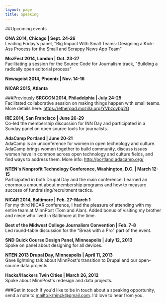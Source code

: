 ```yaml
---
layout: page
title: Speaking
---
```


##Upcoming events

**ONA 2014, Chicago | Sept. 24-26**  
Leading Friday's panel, "Big Impact With Small Teams: Designing a Kick-Ass Process for the Small and Scrappy News App Team"

**MozFest 2014, London | Oct. 23-27**  
Facilitating a session for the Source Code for Journalism track, "Building a radically open editorial process"

**Newsgeist 2014, Phoenix | Nov. 14-16**  

  
**NICAR 2015, Atlanta**  


###Previously
**SRCCON 2014, Philadelphia | July 24-25**  
Facilitated collaborative session on making things happen with small teams. More details here: <https://etherpad.mozilla.org/YVbzoybg2G>

**IRE 2014, San Francisco | June 26-29**  
Co-led the membership discussion for INN Day and participated in a Sunday panel on open source tools for journalists.

**AdaCamp Portland | June 20-21**  
AdaCamp is an unconference for women in open technology and culture. AdaCamp brings women together to build community, discuss issues women have in common across open technology and culture fields, and find ways to address them. More info: <http://portland.adacamp.org/>

**NTEN's Nonprofit Technology Conference, Washington, D.C. | March 12-15**  
Participated in both Drupal Day and the main conference. Learned an enormous amount about membership programs and how to measure success of fundraising/recruitment tactics.

**NICAR 2014, Baltimore | Feb. 27-March 1**  
For my third NICAR conference, I had the pleasure of attending with my entire team at MinnPost (Tom and Alan). Added bonus of visiting my brother and niece who lived in Baltimore at the time.

**Best of the Midwest College Journalism Convention | Feb. 7-8**  
Led round-table discussion for the "Break with a Pro" part of the event.

**SND Quick Course Design Panel, Minneapolis | July 12, 2013**  
Spoke on panel about designing for all devices.

**NTEN 2013 Drupal Day, Minneapolis | April 11, 2013**  
Gave lightning talk about MinnPost's transition to Drupal and our open-source data projects.

**Hacks/Hackers Twin Cities | March 26, 2012**  
Spoke about MinnPost's redesign and data projects.  


  
###Get in touch
If you'd like to be in touch about a speaking opportunity, send a note to <mailto:krhinck@gmail.com>. I'd love to hear from you.